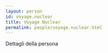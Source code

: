 ```yaml
---
layout: person
id: voyage.nuclear
title: Voyage Nuclear
permalink: people/voyage.nuclear.html
---
```


Dettagli della persona
